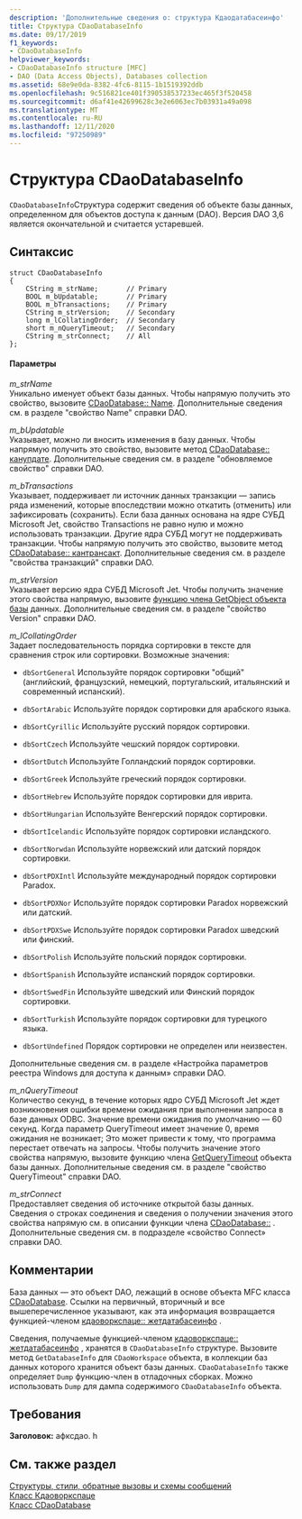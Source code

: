 ```yaml
---
description: 'Дополнительные сведения о: структура Кдаодатабасеинфо'
title: Структура CDaoDatabaseInfo
ms.date: 09/17/2019
f1_keywords:
- CDaoDatabaseInfo
helpviewer_keywords:
- CDaoDatabaseInfo structure [MFC]
- DAO (Data Access Objects), Databases collection
ms.assetid: 68e9e0da-8382-4fc6-8115-1b1519392ddb
ms.openlocfilehash: 9c516821ce401f390538537233ec465f3f520458
ms.sourcegitcommit: d6af41e42699628c3e2e6063ec7b03931a49a098
ms.translationtype: MT
ms.contentlocale: ru-RU
ms.lasthandoff: 12/11/2020
ms.locfileid: "97250989"
---
```

# <a name="cdaodatabaseinfo-structure"></a>Структура CDaoDatabaseInfo

`CDaoDatabaseInfo`Структура содержит сведения об объекте базы данных, определенном для объектов доступа к данным (DAO). Версия DAO 3,6 является окончательной и считается устаревшей.

## <a name="syntax"></a>Синтаксис

```
struct CDaoDatabaseInfo
{
    CString m_strName;       // Primary
    BOOL m_bUpdatable;       // Primary
    BOOL m_bTransactions;    // Primary
    CString m_strVersion;    // Secondary
    long m_lCollatingOrder;  // Secondary
    short m_nQueryTimeout;   // Secondary
    CString m_strConnect;    // All
};
```

#### <a name="parameters"></a>Параметры

*m_strName*<br/>
Уникально именует объект базы данных. Чтобы напрямую получить это свойство, вызовите [CDaoDatabase:: Name](../../mfc/reference/cdaodatabase-class.md#getname). Дополнительные сведения см. в разделе "свойство Name" справки DAO.

*m_bUpdatable*<br/>
Указывает, можно ли вносить изменения в базу данных. Чтобы напрямую получить это свойство, вызовите метод [CDaoDatabase:: канупдате](../../mfc/reference/cdaodatabase-class.md#canupdate). Дополнительные сведения см. в разделе "обновляемое свойство" справки DAO.

*m_bTransactions*<br/>
Указывает, поддерживает ли источник данных транзакции — запись ряда изменений, которые впоследствии можно откатить (отменить) или зафиксировать (сохранить). Если база данных основана на ядре СУБД Microsoft Jet, свойство Transactions не равно нулю и можно использовать транзакции. Другие ядра СУБД могут не поддерживать транзакции. Чтобы напрямую получить это свойство, вызовите метод [CDaoDatabase:: кантрансакт](../../mfc/reference/cdaodatabase-class.md#cantransact). Дополнительные сведения см. в разделе "свойства транзакций" справки DAO.

*m_strVersion*<br/>
Указывает версию ядра СУБД Microsoft Jet. Чтобы получить значение этого свойства напрямую, вызовите [функцию члена GetObject объекта базы](../../mfc/reference/cdaodatabase-class.md#getversion) данных. Дополнительные сведения см. в разделе "свойство Version" справки DAO.

*m_lCollatingOrder*<br/>
Задает последовательность порядка сортировки в тексте для сравнения строк или сортировки. Возможные значения:

- `dbSortGeneral` Используйте порядок сортировки "общий" (английский, французский, немецкий, португальский, итальянский и современный испанский).

- `dbSortArabic` Используйте порядок сортировки для арабского языка.

- `dbSortCyrillic` Используйте русский порядок сортировки.

- `dbSortCzech` Используйте чешский порядок сортировки.

- `dbSortDutch` Используйте Голландский порядок сортировки.

- `dbSortGreek` Используйте греческий порядок сортировки.

- `dbSortHebrew` Используйте порядок сортировки для иврита.

- `dbSortHungarian` Используйте Венгерский порядок сортировки.

- `dbSortIcelandic` Используйте порядок сортировки исландского.

- `dbSortNorwdan` Используйте норвежский или датский порядок сортировки.

- `dbSortPDXIntl` Используйте международный порядок сортировки Paradox.

- `dbSortPDXNor` Используйте порядок сортировки Paradox норвежский или датский.

- `dbSortPDXSwe` Используйте порядок сортировки Paradox шведский или финский.

- `dbSortPolish` Используйте польский порядок сортировки.

- `dbSortSpanish` Используйте испанский порядок сортировки.

- `dbSortSwedFin` Используйте шведский или Финский порядок сортировки.

- `dbSortTurkish` Используйте порядок сортировки для турецкого языка.

- `dbSortUndefined` Порядок сортировки не определен или неизвестен.

Дополнительные сведения см. в разделе «Настройка параметров реестра Windows для доступа к данным» справки DAO.

*m_nQueryTimeout*<br/>
Количество секунд, в течение которых ядро СУБД Microsoft Jet ждет возникновения ошибки времени ожидания при выполнении запроса в базе данных ODBC. Значение времени ожидания по умолчанию — 60 секунд. Когда параметр QueryTimeout имеет значение 0, время ожидания не возникает; Это может привести к тому, что программа перестает отвечать на запросы. Чтобы получить значение этого свойства напрямую, вызовите функцию члена [GetQueryTimeout](../../mfc/reference/cdaodatabase-class.md#getquerytimeout) объекта базы данных. Дополнительные сведения см. в разделе "свойство QueryTimeout" справки DAO.

*m_strConnect*<br/>
Предоставляет сведения об источнике открытой базы данных. Сведения о строках соединения и сведения о получении значения этого свойства напрямую см. в описании функции члена [CDaoDatabase::](../../mfc/reference/cdaodatabase-class.md#getconnect) . Дополнительные сведения см. в подразделе «свойство Connect» справки DAO.

## <a name="remarks"></a>Комментарии

База данных — это объект DAO, лежащий в основе объекта MFC класса [CDaoDatabase](../../mfc/reference/cdaodatabase-class.md). Ссылки на первичный, вторичный и все вышеперечисленное указывают, как эта информация возвращается функцией-членом [кдаоворкспаце:: жетдатабасеинфо](../../mfc/reference/cdaoworkspace-class.md#getdatabaseinfo) .

Сведения, получаемые функцией-членом [кдаоворкспаце:: жетдатабасеинфо](../../mfc/reference/cdaoworkspace-class.md#getdatabaseinfo) , хранятся в `CDaoDatabaseInfo` структуре. Вызовите метод `GetDatabaseInfo` для `CDaoWorkspace` объекта, в коллекции баз данных которого хранится объект базы данных. `CDaoDatabaseInfo` также определяет `Dump` функцию-член в отладочных сборках. Можно использовать `Dump` для дампа содержимого `CDaoDatabaseInfo` объекта.

## <a name="requirements"></a>Требования

**Заголовок:** афксдао. h

## <a name="see-also"></a>См. также раздел

[Структуры, стили, обратные вызовы и схемы сообщений](../../mfc/reference/structures-styles-callbacks-and-message-maps.md)<br/>
[Класс Кдаоворкспаце](../../mfc/reference/cdaoworkspace-class.md)<br/>
[Класс CDaoDatabase](../../mfc/reference/cdaodatabase-class.md)
